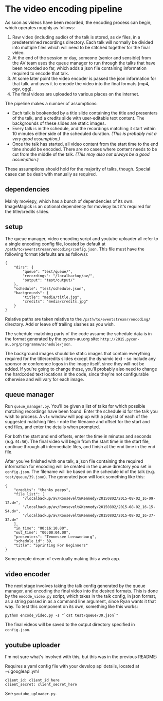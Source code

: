 The video encoding pipeline
===========================

As soon as videos have been recorded, the encoding process can begin, which operates roughly as follows:

1. Raw video (including audio) of the talk is stored, as dv files, in a predetermined recordings directory. Each talk will normally be divided into multiple files which will need to be stitched together for the final video.
2. At the end of the session or day, someone (senior and sensible) from the AV team uses the queue manager to run through the talks that have been recorded so far, which adds a json file containing information required to encode that talk.
3. At some later point the video encoder is passed the json information for that talk, and uses it to encode the video into the final formats (mp4, ogv, ogg).
4. The final videos are uploaded to various places on the internet.

The pipeline makes a number of assumptions:

- Each talk is bookended by a title slide containing the title and presenters of the talk, and a credits slide with user-editable text content. The backgrounds of these slides are static images.
- Every talk is in the schedule, and the recordings matching it start within 10 minutes either side of the scheduled duration. *(This is probably not a very good assumption.)*
- Once the talk has started, all video content from the start time to the end time should be encoded. There are no cases where content needs to be cut from the middle of the talk. *(This may also not always be a good assumption.)*

These assumptions should hold for the majority of talks, though. Special cases can be dealt with manually as required.


dependencies
------------

Mainly moviepy, which has a bunch of dependencies of its own. ImageMagick is an optional dependency for moviepy but it's required for the title/credits slides.


setup
-----

The queue manager, video encoding script  and youtube uploader all refer to a single encoding config file, located by default at `/path/to/eventstreamr/encoding/config.json`. This file must have the following format (defaults are as follows):

    {
        "dirs": {
            "queue": "test/queue/",
            "recordings": "/localbackup/av/",
            "output": "test/output/"
        },
        "schedule": "test/schedule.json",
        "backgrounds": {
            "title": "media/title.jpg",
            "credits": "media/credits.jpg"
        }
    }

Relative paths are taken relative to the `/path/to/eventstreamr/encoding/` directory. Add or leave off trailing slashes as you wish.

The schedule-matching parts of the code assume the schedule data is in the format generated by the pycon-au.org site: `http://2015.pycon-au.org/programme/schedule/json`.

The background images should be static images that contain everything required for the title/credits slides except the dynamic text - so include any sponsor or conference logos in the image itself, since they will not be added. If you're going to change these, you'll probably also need to change the hardcoded text locations in the code, since they're not configurable otherwise and will vary for each image.


queue manager
-------------

Run `queue_manager.py`. You'll be given a list of talks for which possible matching recordings have been found. Enter the schedule id for the talk you wish to process. A `vlc` window will pop up with a playlist of each of the suggested matching files - note the filename and offset for the start and end files, and enter the details when prompted.

For both the start and end offsets, enter the time in minutes and seconds (e.g. `01:56`). The final video will begin from the start time in the start file, continue through all intermediate  files, and finish at the end time in the end file.

After you've finished with one talk, a json file containing the required information for encoding will be created in the queue directory you set in `config.json`. The filename will be based on the schedule id of the talk (e.g. `test/queue/39.json`). The generated json will look something like this:

    {
        "credits": "thanks peeps",
        "file_list": [
            "/localbackup/av/Roosevelt&Kennedy/20150802/2015-08-02_16-09-12.dv",
            "/localbackup/av/Roosevelt&Kennedy/20150802/2015-08-02_16-15-54.dv",
            "/localbackup/av/Roosevelt&Kennedy/20150802/2015-08-02_16-37-32.dv"
        ],
        "in_time": "00:16:10.00",
        "out_time": "00:00:04.00",
        "presenters": "Tennessee Leeuwenburg",
        "schedule_id": 39,
        "title": "Sprinting For Beginners"
    }

Some people dream of eventually making this a web app.


video encoder
-------------

The next stage involves taking the talk config generated by the queue manager, and encoding the final video into the desired formats. This is done by the `encode_video.py` script, which takes in the talk config, in json format, as a string passed in as a command line argument, since Ryan wants it that way. To test this component on its own, something like this works:

    python encode_video.py -s "`cat test/queue/39.json`"

The final videos will be saved to the output directory specified in `config.json`.

youtube uploader
----------------

I'm not sure what's involved with this, but this was in the previous README:

Requires a yaml config file with your develop api details, located at ~/.googleapi.yml

    client_id: client_id_here
    client_secret: client_secret_here

See `youtube_uploader.py`.
